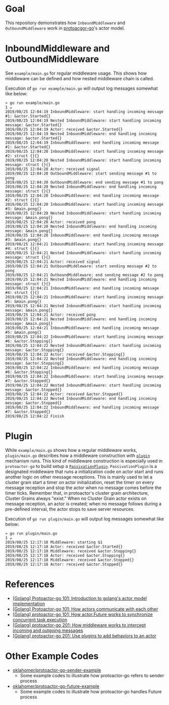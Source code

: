 # Goal
This repository demonstrates how `InboundMiddleware` and `OutboundMiddleware` work in [protoacgor-go](https://github.com/asynkronIT/protoactor-go)'s actor model.

# InboundMiddleware and OutboundMiddleware
See `example/main.go` for regular middleware usage.
This shows how middleware can be defined and how nested middleware chain is called.

Execution of `go run example/main.go` will output log messages somewhat like below:
```
» go run example/main.go                                                                                                                                                                              1 ↵
2019/08/25 12:04:19 InboundMiddleware: start handling incoming message #1: &actor.Started{}
2019/08/25 12:04:19 Nested InboundMiddleware: start handling incoming message: &actor.Started{}
2019/08/25 12:04:19 Actor: received &actor.Started{}
2019/08/25 12:04:19 Nested InboundMiddleware: end handling incoming message: &actor.Started{}
2019/08/25 12:04:19 InboundMiddleware: end handling incoming message #1: &actor.Started{}
2019/08/25 12:04:20 InboundMiddleware: start handling incoming message #2: struct {}{}
2019/08/25 12:04:20 Nested InboundMiddleware: start handling incoming message: struct {}{}
2019/08/25 12:04:20 Actor: received signal
2019/08/25 12:04:20 OutboundMiddleware: start sending message #1 to pong
2019/08/25 12:04:20 OutboundMiddleware: end sending message #1 to pong
2019/08/25 12:04:20 Nested InboundMiddleware: end handling incoming message: struct {}{}
2019/08/25 12:04:20 InboundMiddleware: end handling incoming message #2: struct {}{}
2019/08/25 12:04:20 InboundMiddleware: start handling incoming message #3: &main.pong{}
2019/08/25 12:04:20 Nested InboundMiddleware: start handling incoming message: &main.pong{}
2019/08/25 12:04:20 Actor: received pong
2019/08/25 12:04:20 Nested InboundMiddleware: end handling incoming message: &main.pong{}
2019/08/25 12:04:20 InboundMiddleware: end handling incoming message #3: &main.pong{}
2019/08/25 12:04:21 InboundMiddleware: start handling incoming message #4: struct {}{}
2019/08/25 12:04:21 Nested InboundMiddleware: start handling incoming message: struct {}{}
2019/08/25 12:04:21 Actor: received signal
2019/08/25 12:04:21 OutboundMiddleware: start sending message #2 to pong
2019/08/25 12:04:21 OutboundMiddleware: end sending message #2 to pong
2019/08/25 12:04:21 Nested InboundMiddleware: end handling incoming message: struct {}{}
2019/08/25 12:04:21 InboundMiddleware: end handling incoming message #4: struct {}{}
2019/08/25 12:04:21 InboundMiddleware: start handling incoming message #5: &main.pong{}
2019/08/25 12:04:21 Nested InboundMiddleware: start handling incoming message: &main.pong{}
2019/08/25 12:04:21 Actor: received pong
2019/08/25 12:04:21 Nested InboundMiddleware: end handling incoming message: &main.pong{}
2019/08/25 12:04:21 InboundMiddleware: end handling incoming message #5: &main.pong{}
2019/08/25 12:04:22 InboundMiddleware: start handling incoming message #6: &actor.Stopping{}
2019/08/25 12:04:22 Nested InboundMiddleware: start handling incoming message: &actor.Stopping{}
2019/08/25 12:04:22 Actor: received &actor.Stopping{}
2019/08/25 12:04:22 Nested InboundMiddleware: end handling incoming message: &actor.Stopping{}
2019/08/25 12:04:22 InboundMiddleware: end handling incoming message #6: &actor.Stopping{}
2019/08/25 12:04:22 InboundMiddleware: start handling incoming message #7: &actor.Stopped{}
2019/08/25 12:04:22 Nested InboundMiddleware: start handling incoming message: &actor.Stopped{}
2019/08/25 12:04:22 Actor: received &actor.Stopped{}
2019/08/25 12:04:22 Nested InboundMiddleware: end handling incoming message: &actor.Stopped{}
2019/08/25 12:04:22 InboundMiddleware: end handling incoming message #7: &actor.Stopped{}
2019/08/25 12:04:22 Finish
```

# Plugin
While `example/main.go` shows how a regular middleware works, `plugin/main.go` describes how a middleware construction with [`plugin`](https://github.com/AsynkronIT/protoactor-go/blob/bab29b9c335d46ad2f0ffaafdec40300eea16115/plugin/plugin.go) mechanism runs.
This kind of middleware construction is especially used in `protoactor-go` to build setup a [`PassivationPlugin`](https://github.com/AsynkronIT/protoactor-go/blob/bab29b9c335d46ad2f0ffaafdec40300eea16115/plugin/passivation.go).
`PassivationPlugin` is a designated middleware that runs a initialization code on actor start and runs another logic on other message receptions.
This is mainly used to let a cluster grain start a timer on actor initialization, reset the timer on every message reception and stop the actor when no message comes before the timer ticks.
Remember that, in protoactor's cluster grain architecture, Cluster Grains always "exist."
When no Cluster Grain actor exists on message reception, an actor is created; when no message follows during a pre-defined interval, the actor stops to save server resources.

Execution of `go run plugin/main.go` will output log messages somewhat like below:
```
» go run plugin/main.go                                                                                                                                                                               1 ↵
2019/08/25 12:17:18 Middleware: starting $1
2019/08/25 12:17:18 Actor: received &actor.Started{}
2019/08/25 12:17:18 Middleware: received &actor.Stopping{}
2019/08/25 12:17:18 Actor: received &actor.Stopping{}
2019/08/25 12:17:18 Middleware: received &actor.Stopped{}
2019/08/25 12:17:18 Actor: received &actor.Stopped{}
```

# References
- [[Golang] Protoactor-go 101: Introduction to golang's actor model implementation](https://blog.oklahome.net/2018/07/protoactor-go-introduction.html)
- [[Golang] Protoactor-go 101: How actors communicate with each other](https://blog.oklahome.net/2018/09/protoactor-go-messaging-protocol.html)
- [[Golang] protoactor-go 101: How actor.Future works to synchronize concurrent task execution](https://blog.oklahome.net/2018/11/protoactor-go-how-future-works.html)
- [[Golang] protoactor-go 201: How middleware works to intercept incoming and outgoing messages](https://blog.oklahome.net/2018/11/protoactor-go-middleware.html)
- [[Golang] protoactor-go 201: Use plugins to add behaviors to an actor](https://blog.oklahome.net/2018/12/protoactor-go-use-plugin-to-add-behavior.html)

# Other Example Codes
- [oklahomer/protoactor-go-sender-example](https://github.com/oklahomer/protoactor-go-sender-example)
  - Some example codes to illustrate how protoactor-go refers to sender process
- [oklahomer/protoactor-go-future-example](https://github.com/oklahomer/protoactor-go-future-example)
  - Some example codes to illustrate how protoactor-go handles Future process
